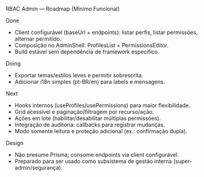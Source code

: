 RBAC Admin — Roadmap (Mínimo Funcional)

Done

- Client configurável (baseUrl + endpoints): listar perfis, listar permissões, alternar permitido.
- Composição no AdminShell: ProfilesList + PermissionsEditor.
- Build estável sem dependência de framework específico.

Doing

- Exportar temas/estilos leves e permitir sobrescrita.
- Adicionar i18n simples (pt-BR/en) para labels e mensagens.

Next

- Hooks internos (useProfiles/usePermissions) para maior flexibilidade.
- Grid acessível e paginação/filtragem por recurso/ação.
- Ações em lote (habilitar/desabilitar múltiplas permissões).
- Integração de auditoria: callbacks para registrar mudanças.
- Modo somente leitura e proteção adicional (ex.: confirmação dupla).

Design

- Não presume Prisma; consome endpoints via client configurável.
- Preparado para ser usado como subsistema de gestão interna (super-admin/segurança).
